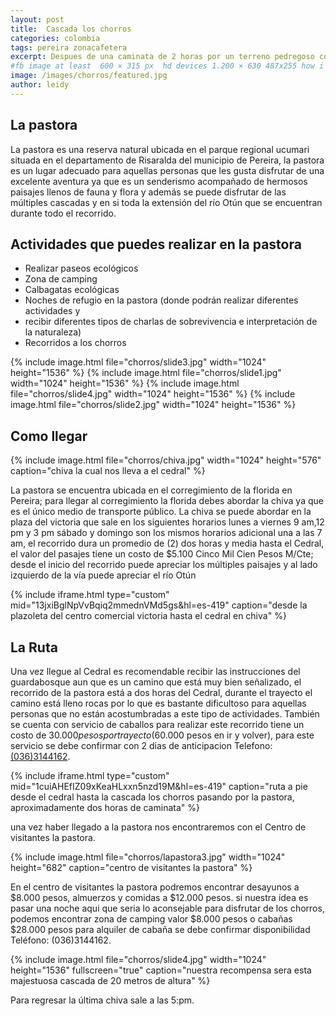 ```yaml
---
layout: post
title:  Cascada los chorros
categories: colombia 
tags: pereira zonacafetera
excerpt: Despues de una caminata de 2 horas por un terreno pedregoso con el rio Otún al costado se llega a esta hermosa cascada de 20 metros de altura, este tesoro  se encuentra oculto en el Santuario de Fauna y Flora Otún Quimbaya, vale la pena visitarla!!
#fb image at least  600 × 315 px  hd devices 1.200 × 630 487x255 how i see it
image: /images/chorros/featured.jpg
author: leidy
---
```

## La pastora 

La pastora es una reserva natural ubicada en el parque regional ucumari situada en el departamento de Risaralda del municipio de Pereira, la pastora es un lugar adecuado para aquellas personas que les gusta disfrutar de una excelente aventura ya que es un senderismo acompañado de hermosos paisajes llenos de fauna y flora y además se puede disfrutar de las múltiples cascadas y en si toda la extensión del río Otún que se encuentran durante todo el recorrido.
 

## Actividades que puedes realizar en la pastora

* Realizar paseos ecológicos
* Zona de camping
* Calbagatas ecológicas
* Noches de refugio en la pastora (donde podrán realizar diferentes actividades y
* recibir diferentes tipos de charlas de sobrevivencia e interpretación de la naturaleza)
* Recorridos a los chorros

<amp-carousel 
    width="1024"
    height="1500"
    layout="responsive"
    type="slides"
    autoplay
    delay="2000">
    {% include image.html 
        file="chorros/slide3.jpg" 
        width="1024"
        height="1536"
    %} 
    {% include image.html 
        file="chorros/slide1.jpg" 
        width="1024"
        height="1536"
    %} 
    {% include image.html 
        file="chorros/slide4.jpg" 
        width="1024"
        height="1536"
    %} 
    {% include image.html 
        file="chorros/slide2.jpg" 
        width="1024"
        height="1536"
    %} 
</amp-carousel>

## Como llegar 

{% include image.html 
    file="chorros/chiva.jpg" 
    width="1024"
    height="576"
    caption="chiva la cual nos lleva a el cedral"
%} 

La pastora se encuentra ubicada en el corregimiento de la florida en Pereira; para llegar al corregimiento la florida debes abordar la chiva ya que es el único medio de transporte público. La chiva se puede abordar en la plaza del victoria que sale en los siguientes horarios lunes a viernes 9 am,12 pm y 3 pm sábado y domingo son los mismos horarios adicional una a las 7 am, el recorrido dura un promedio de (2) dos horas y media hasta el Cedral, el valor del pasajes tiene un costo de $5.100 Cinco Mil Cien Pesos M/Cte; desde el inicio del recorrido puede apreciar los múltiples paisajes y al lado izquierdo de la vía puede apreciar el río Otún

{% include iframe.html
    type="custom"
    mid="13jxiBglNpVvBqiq2mmednVMd5gs&hl=es-419"
    caption="desde  la plazoleta del centro comercial victoria hasta el cedral en chiva"
%}

## La Ruta 

Una vez llegue al Cedral es recomendable recibir las instrucciones del guardabosque aun que es un camino que está muy bien señalizado, el recorrido de la pastora está a dos horas del Cedral, durante el trayecto el camino está lleno rocas por lo que es bastante dificultoso para aquellas personas que no están acostumbradas a este tipo de actividades. También se cuenta con servicio de caballos para realizar este recorrido tiene un costo de $30.000 pesos por trayecto ($60.000 pesos en ir y volver), para este servicio se debe confirmar con 2 dias de anticipacion Telefono: <a href="tel:0363144162">(036)3144162</a>.

{% include iframe.html
    type="custom"
    mid="1cuiAHEfIZ09xKeaHLxxn5nzd19M&hl=es-419"
    caption="ruta a pie desde el cedral hasta la cascada los chorros pasando por la pastora, aproximadamente dos horas de caminata"
%}

una vez haber llegado a la pastora nos encontraremos con el Centro de visitantes la pastora.

{% include image.html 
    file="chorros/lapastora3.jpg" 
    width="1024"
    height="682"
    caption="centro de visitantes la pastora"
%} 

 En el centro de visitantes la pastora podremos encontrar desayunos a $8.000  pesos, almuerzos y comidas a $12.000 pesos. si nuestra idea es pasar una noche aqui que seria lo aconsejable para disfrutar de los chorros, podemos encontrar zona de camping valor $8.000 pesos o cabañas $28.000 pesos para alquiler de cabaña se debe confirmar disponibilidad Teléfono: (036)3144162.
 
{% include image.html 
    file="chorros/slide4.jpg" 
    width="1024"
    height="1536"
    fullscreen="true"
    caption="nuestra recompensa sera esta majestuosa cascada de 20 metros de altura"
%} 

Para regresar la última chiva sale a las 5:pm.
